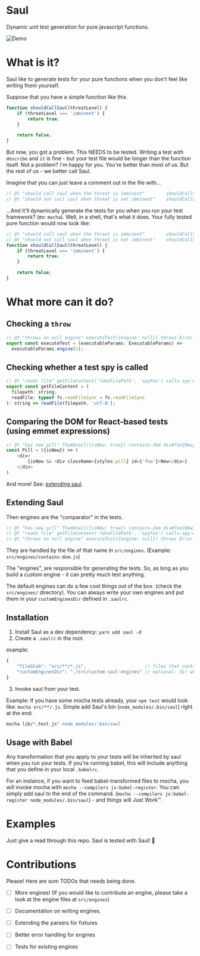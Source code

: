 Saul
====
Dynamic unit test generation for pure javascript functions. 

![Demo](https://s3.amazonaws.com/nadeesha-misc/saul+demo+gif.gif)

# What is it?

Saul like to generate tests for your pure functions when you don't feel like writing them yourself.

Suppose that you have a simple function like this.

```js
function shouldCallSaul(threatLevel) {
    if (threatLevel === 'imminent') {
        return true;
    }

    return false;
}
```

But now, you got a problem. This NEEDS to be tested. Writing a test with `describe` and `it` is fine - but your test file would be longer than the function itself. Not a problem? I'm happy for you. You're better than most of us. But the rest of us - we better call Saul.

Imagine that you can just leave a comment out in the file with...

```js
// @t "should call saul when the threat is imminent"        shouldCallSaul('imminent') equals true
// @t "should not call saul when threat is not imminent"    shouldCallSaul('nodanger') equals false
```

...And it'll dynamically generate the tests for you when you run your test framework? (ex: `mocha`). Well, in a shell, that's what it does. Your fully tested pure function would now look like:

```js
// @t "should call saul when the threat is imminent"        shouldCallSaul('imminent') equals true
// @t "should not call saul when threat is not imminent"    shouldCallSaul('nodanger') equals false
function shouldCallSaul(threatLevel) {
    if (threatLevel === 'imminent') {
        return true;
    }

    return false;
}
```

# What more can it do?

## Checking a `throw`

```js
// @t "throws on null engine" executeTest({engine: null}) throws Error
export const executeTest = (executableParams: ExecutableParams) =>
  executableParams.engine(1);
```

## Checking whether a test spy is called

```js
// @t "reads file" getFileContent('fakeFilePath', 'spyFoo') calls-spy-with fakeFilePath
export const getFileContent = (
  filepath: string,
  readFile: typeof fs.readFileSync = fs.readFileSync
): string => readFile(filepath, 'utf-8');
```

## Comparing the DOM for React-based tests (using emmet expressions)

```js
// @t "has new pill" Thumbnail({isNew: true}) contains-dom div#foo{New}
const Pill = ({isNew}) => (
    <div>
        {isNew && <div className={styles.pill} id={'foo'}>New</div>}
    </div>
)
```

And more! See: [extending saul](#extending).

## Extending Saul <a name="extending"></a>

Then engines are the "comparator" in the tests.

```js
// @t "has new pill" Thumbnail({isNew: true}) contains-dom div#foo{New}                   ===> contains-dom
// @t "reads file" getFileContent('fakeFilePath', 'spyFoo') calls-spy-with fakeFilePath   ===> calls-spy-with
// @t "throws on null engine" executeTest({engine: null}) throws Error                    ===> throws
```

They are handled by the file of that name in `src/engines`. (Example: `src/engines/contains-dom.js`)

The "engines", are responsible for generating the tests. So, as long as you build a custom engine - it can pretty much test anything. 

The default engines can do a few cool things out of the box. (check the `src/engines/` directory). You can always write your own engines and put them in your `customEnginesDir` defined in `.saulrc`.

## Installation

1. Install Saul as a dev dependency: `yarn add saul -d`
2. Create a `.saulrc` in the root.

example:
```js
{
    "fileGlob": "src/**/*.js",                      // files that contain the saul comments
    "customEnginesDir": "./src/custom-saul-engines" // optional: dir where you will put custom engine .js files
}
```

3. Invoke saul from your test. 

Example: If you have some mocha tests already, your `npm test` would look like: `mocha src/**/.js`. Simple add Saul's bin (`node_modules/.bin/saul`) right at the end:

```sh
mocha lib/*.test.js" node_modules/.bin/saul
```

## Usage with Babel

Any transformation that you apply to your tests will be inherited by saul when you run your tests. If you're running babel, this will include anything that you define in your local `.babelrc`.

For an instance, if you want to feed babel-transformed files to mocha, you will invoke mocha with `mocha --compilers js:babel-register`. You can simply add saul to the end of the command. (`mocha --compilers js:babel-register node_modules/.bin/saul`) - and things will Just Work™.

# Examples

Just give a read through this repo. Saul is tested with Saul! :rocket:

# Contributions

Please! Here are som TODOs that needs being done.

- [ ] More engines! (If you would like to contribute an engine, please take a look at the engine files at `src/engines`)
- [ ] Documentation on writing engines.
- [ ] Extending the parsers for fixtures
- [ ] Better error handling for engines
- [ ] Tests for existing engines

